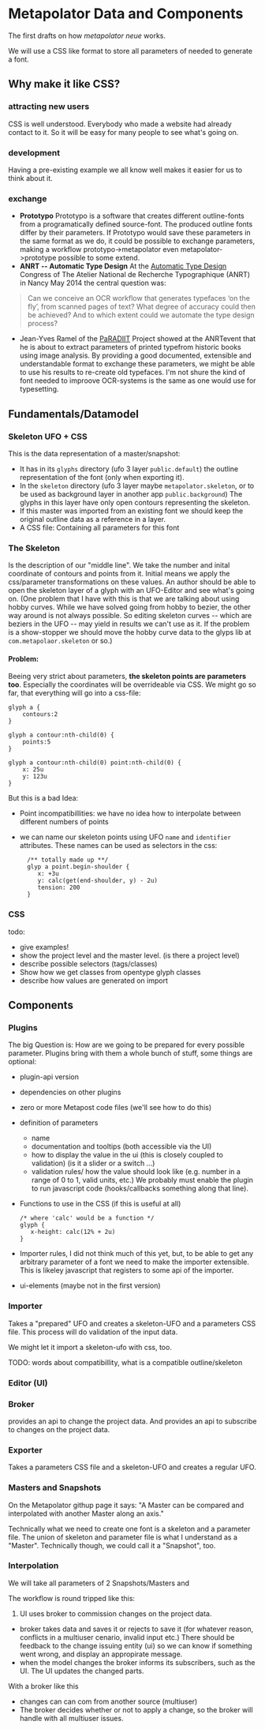 Metapolator Data and Components
===============================

The first drafts on how *metapolator neue* works.


We will use a CSS like format to store all parameters of needed to generate
a font.

Why make it like CSS?
---------------------

### attracting new users

CSS is well understood. Everybody who made a website had already contact
to it. So it will be easy for many people to see what's going on.

### development

Having a pre-existing example we all know well makes it easier for us to
think about it.

### exchange

* **Prototypo**
Prototypo is a software that creates different outline-fonts from a
programatically defined source-font. The produced outline fonts differ
by their parameters. If Prototypo would save these parameters in the same
format as we do, it could be possible to exchange parameters, making a
workflow prototypo->metapolator even metapolator->prototype possible
to some extend.
* **ANRT -- Automatic Type Design**
At the [Automatic Type Design](http://automatic-type-design.anrt-nancy.fr)
Congress of The Atelier National de Recherche Typographique (ANRT) in Nancy
May 2014 the central question was:
> Can we conceive an OCR workflow that generates typefaces ‘on the fly’,
  from scanned pages of text? What degree of accuracy could then be achieved?
  And to which extent could we automate the type design process?
* Jean-Yves Ramel of the [PaRADIIT](https://sites.google.com/site/paradiitproject/)
Project showed at the ANRTevent that he is about to extract parameters of
printed typefrom historic books using image analysis. By providing a good
documented, extensible and understandable format to exchange these parameters,
we might be able to use his results to re-create old typefaces. I'm not shure
the kind of font needed to improove OCR-systems is the same as one would
use for typesetting.


Fundamentals/Datamodel
----------------------


### Skeleton UFO + CSS
This is the data representation of a master/snapshot:

* It has in its `glyphs` directory (ufo 3 layer `public.default`) the outline
  representation of the font (only when exporting it).
* In the `skeleton` directory (ufo 3 layer maybe `metapolator.skeleton`,
  or to be used as background layer in another app `public.background`)
  The glyphs in this layer have only open contours representing the skeleton.
* If this master was imported from an existing font we should keep the
  original outline data as a reference in a layer.
* A CSS file: Containing all parameters for this font

### The Skeleton
Is the description of our "middle line". We take the number and inital
coordinate of contours and points from it. Initial means we apply the
css/parameter transformations on these values. An author should be able
to open the skeleton layer of a glyph with an UFO-Editor and see what's
going on. (One problem that I have with this is that we are talking about
using hobby curves. While we have solved going from hobby to bezier, the
other way around is not always possible. So editing skeleton curves
-- which are beziers in the UFO -- may yield in results we can't use as
it. If the problem is a show-stopper we should move the hobby curve data
to the glyps lib at `com.metapolaor.skeleton` or so.)

#### Problem:
Beeing very strict about parameters, **the skeleton points are parameters too**.
Especially the coordinates will be overrideable via CSS. We might go so far,
that everything will go into a css-file:

    glyph a {
        contours:2
    }
    
    glyph a contour:nth-child(0) {
        points:5
    }
    
    glyph a contour:nth-child(0) point:nth-child(0) {
        x: 25u
        y: 123u
    }

But this is a bad Idea:

* Point incompatibillities: we have no idea how to interpolate between
  different numbers of points
* we can name our skeleton points using UFO `name` and `identifier`
  attributes. These names can be used as selectors in the css:

        /** totally made up **/
        glyp a point.begin-shoulder {
           x: +3u
           y: calc(get(end-shoulder, y) - 2u)
           tension: 200
        }

### CSS

todo:

* give examples!
* show the project level and the master level. (is there a project level)
* describe possible selectors (tags/classes)
* Show how we get classes from opentype glyph classes
* describe how values are generated on import

Components
----------

### Plugins
The big Question is: How are we going to be prepared for every possible
parameter.
Plugins bring with them a whole bunch of stuff, some things are optional:

 * plugin-api version
 * dependencies on other plugins
 * zero or more Metapost code files (we'll see how to do this)
 * definition of parameters
    * name
    * documentation and tooltips (both accessible via the UI)
    * how to display the value in the ui (this is closely coupled to validation)
      (is it a slider or a switch …)
    * validation rules/ how the value should look like (e.g. number in a range
      of 0 to 1, valid units, etc.) We probably must enable the plugin
      to run javascript code (hooks/callbacks something along that line).
 * Functions to use in the CSS (if this is useful at all)
       
       /* where 'calc' would be a function */
       glyph {
          x-height: calc(12% + 2u)
       }
 * Importer rules, I did not think much of this yet, but, to be able to
   get any arbitrary parameter of a font we need to make the importer
   extensible. This is likeley javascript that registers to some api of
   the importer.
 * ui-elements (maybe not in the first version)




### Importer
Takes a "prepared" UFO and creates a skeleton-UFO and a parameters CSS file.
This process will do validation of the input data.

We might let it import a skeleton-ufo with css, too. 

TODO: words about compatibillity, what is a compatible outline/skeleton





### Editor (UI)


### Broker
provides an api to change the project data. And provides an api to
subscribe to changes on the project data.

### Exporter
Takes a parameters CSS file and a skeleton-UFO and creates a regular UFO.


### Masters and Snapshots
On the Metapolator githup page it says:
"A Master can be compared and interpolated with another Master along an axis."

Technically what we need to create one font is a skeleton and a parameter
file. The union of skeleton and parameter file is what I understand as a
"Master". Technically though, we could call it a "Snapshot", too.


### Interpolation
We will take all parameters of 2 Snapshots/Masters and 





The workflow is round tripped like this:

1. UI uses broker to commission changes on the project data.
* broker takes data and saves it or rejects to save it
  (for whatever reason, conflicts in a multiuser cenario, invalid input etc.)
  There should be feedback to the change issuing entity (ui) so we can know
  if something went wrong, and display an appropirate message.
* when the model changes the broker informs its subscribers, such as the UI.
  The UI updates the changed parts.

With a broker like this

* changes can can com from another source (multiuser)
* The broker decides whether or not to apply a change, so the broker will
  handle with all multiuser issues.


